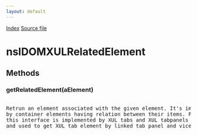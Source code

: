 ```yaml
---
layout: default
---
```

<div id='links'><a href="../index.html">Index</a>
<a href="http://dxr.mozilla.org/mozilla-central/source/dom/interfaces/xul/nsIDOMXULRelatedElement.idl">Source file</a>
</div>

# nsIDOMXULRelatedElement #

## Methods ##

### getRelatedElement(aElement) ###
<pre>  
Retrun an element associated with the given element. It's implemented  
by container elements having relation between their items. For example,  
this interface is implemented by XUL tabs and XUL tabpanels elements  
and used to get XUL tab element by linked tab panel and vice versa.  
  
</pre>